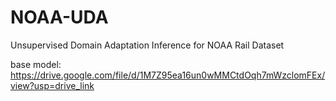 # NOAA-UDA
Unsupervised Domain Adaptation Inference for NOAA Rail Dataset

base model: https://drive.google.com/file/d/1M7Z95ea16un0wMMCtdOqh7mWzclomFEx/view?usp=drive_link
